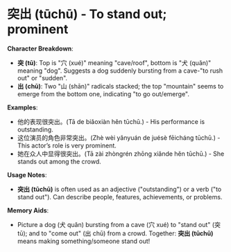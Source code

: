 # **突出 (tūchū) - To stand out; prominent**

**Character Breakdown**:  
- **突 (tū)**: Top is "穴 (xué)" meaning "cave/roof", bottom is "犬 (quǎn)" meaning "dog". Suggests a dog suddenly bursting from a cave-"to rush out" or "sudden".  
- **出 (chū)**: Two "山 (shān)" radicals stacked; the top "mountain" seems to emerge from the bottom one, indicating "to go out/emerge".

**Examples**:  
- 他的表现很突出。(Tā de biǎoxiàn hěn tūchū.) - His performance is outstanding.  
- 这位演员的角色非常突出。(Zhè wèi yǎnyuán de juésè fēicháng tūchū.) - This actor’s role is very prominent.  
- 她在众人中显得很突出。(Tā zài zhòngrén zhōng xiǎnde hěn tūchū.) - She stands out among the crowd.

**Usage Notes**:  
- **突出 (tūchū)** is often used as an adjective ("outstanding") or a verb ("to stand out"). Can describe people, features, achievements, or problems.

**Memory Aids**:  
- Picture a dog (犬 quǎn) bursting from a cave (穴 xué) to "stand out" (突 tū); and to "come out" (出 chū) from a crowd. Together: **突出 (tūchū)** means making something/someone stand out!